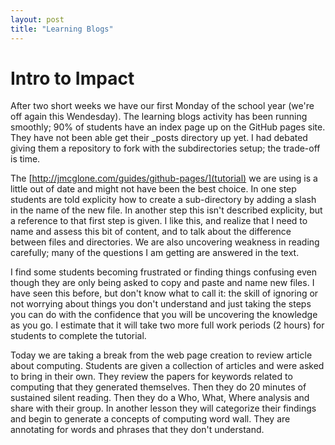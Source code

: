 ```yaml
---
layout: post
title: "Learning Blogs"
---
```

# Intro to Impact
After two short weeks we have our first Monday of the school year (we're off again this Wendesday). The learning blogs activity has been running smoothly; 90% of students have an index page up on the GitHub pages site. They have not been able get their _posts directory up yet. I had debated giving them a repository to fork with the subdirectories setup; the trade-off is time. 

The [http://jmcglone.com/guides/github-pages/](tutorial) we are using is a little out of date and might not have been the best choice. In one step students are told explicity how to create a sub-directory by adding a slash in the name of the new file. In another step this isn't described explicity, but a reference to that first step is given. I like this, and realize that I need to name and assess this bit of content, and to talk about the difference between files and directories. We are also uncovering weakness in reading carefully; many of the questions I am getting are answered in the text. 

I find some students becoming frustrated or finding things confusing even though they are only being asked to copy and paste and name new files. I have seen this before, but don't know what to call it: the skill of ignoring or not worrying about things you don't understand and just taking the steps you can do with the confidence that you will be uncovering the knowledge as you go. I estimate that it will take two more full work periods (2 hours) for students to complete the tutorial. 

Today we are taking a break from the web page creation to review article about computing. Students are given a collection of articles and were asked to bring in their own. They review the papers for keywords related to computing that they generated themselves. Then they do 20 minutes of sustained silent reading. Then they do a Who, What, Where analysis and share with their group. In another lesson they will categorize their findings and begin to generate a concepts of computing word wall. They are annotating for words and phrases that they don't understand.
